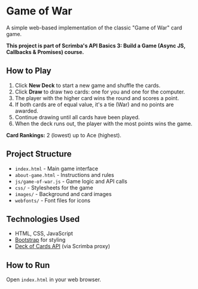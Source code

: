 # Game of War

A simple web-based implementation of the classic "Game of War" card game.

**This project is part of Scrimba's API Basics 3: Build a Game (Async JS, Callbacks & Promises) course.**

## How to Play

1. Click **New Deck** to start a new game and shuffle the cards.
2. Click **Draw** to draw two cards: one for you and one for the computer.
3. The player with the higher card wins the round and scores a point.
4. If both cards are of equal value, it's a tie (War) and no points are awarded.
5. Continue drawing until all cards have been played.
6. When the deck runs out, the player with the most points wins the game.

**Card Rankings:** 2 (lowest) up to Ace (highest).

## Project Structure

- `index.html` - Main game interface
- `about-game.html` - Instructions and rules
- `js/game-of-war.js` - Game logic and API calls
- `css/` - Stylesheets for the game
- `images/` - Background and card images
- `webfonts/` - Font files for icons

## Technologies Used

- HTML, CSS, JavaScript
- [Bootstrap](https://getbootstrap.com/) for styling
- [Deck of Cards API](https://deckofcardsapi.com/) (via Scrimba proxy)

## How to Run

Open `index.html` in your web browser.
